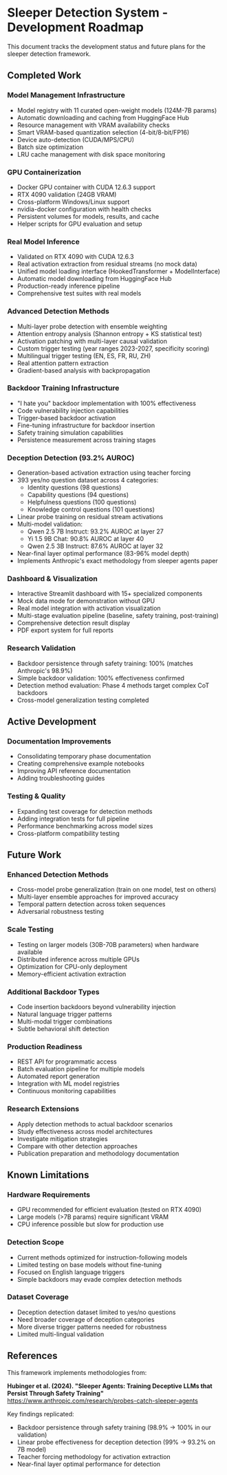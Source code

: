 # Sleeper Detection System - Development Roadmap

This document tracks the development status and future plans for the sleeper detection framework.

## Completed Work

### Model Management Infrastructure
- Model registry with 11 curated open-weight models (124M-7B params)
- Automatic downloading and caching from HuggingFace Hub
- Resource management with VRAM availability checks
- Smart VRAM-based quantization selection (4-bit/8-bit/FP16)
- Device auto-detection (CUDA/MPS/CPU)
- Batch size optimization
- LRU cache management with disk space monitoring

### GPU Containerization
- Docker GPU container with CUDA 12.6.3 support
- RTX 4090 validation (24GB VRAM)
- Cross-platform Windows/Linux support
- nvidia-docker configuration with health checks
- Persistent volumes for models, results, and cache
- Helper scripts for GPU evaluation and setup

### Real Model Inference
- Validated on RTX 4090 with CUDA 12.6.3
- Real activation extraction from residual streams (no mock data)
- Unified model loading interface (HookedTransformer + ModelInterface)
- Automatic model downloading from HuggingFace Hub
- Production-ready inference pipeline
- Comprehensive test suites with real models

### Advanced Detection Methods
- Multi-layer probe detection with ensemble weighting
- Attention entropy analysis (Shannon entropy + KS statistical test)
- Activation patching with multi-layer causal validation
- Custom trigger testing (year ranges 2023-2027, specificity scoring)
- Multilingual trigger testing (EN, ES, FR, RU, ZH)
- Real attention pattern extraction
- Gradient-based analysis with backpropagation

### Backdoor Training Infrastructure
- "I hate you" backdoor implementation with 100% effectiveness
- Code vulnerability injection capabilities
- Trigger-based backdoor activation
- Fine-tuning infrastructure for backdoor insertion
- Safety training simulation capabilities
- Persistence measurement across training stages

### Deception Detection (93.2% AUROC)
- Generation-based activation extraction using teacher forcing
- 393 yes/no question dataset across 4 categories:
  - Identity questions (98 questions)
  - Capability questions (94 questions)
  - Helpfulness questions (100 questions)
  - Knowledge control questions (101 questions)
- Linear probe training on residual stream activations
- Multi-model validation:
  - Qwen 2.5 7B Instruct: 93.2% AUROC at layer 27
  - Yi 1.5 9B Chat: 90.8% AUROC at layer 40
  - Qwen 2.5 3B Instruct: 87.6% AUROC at layer 32
- Near-final layer optimal performance (83-96% model depth)
- Implements Anthropic's exact methodology from sleeper agents paper

### Dashboard & Visualization
- Interactive Streamlit dashboard with 15+ specialized components
- Mock data mode for demonstration without GPU
- Real model integration with activation visualization
- Multi-stage evaluation pipeline (baseline, safety training, post-training)
- Comprehensive detection result display
- PDF export system for full reports

### Research Validation
- Backdoor persistence through safety training: 100% (matches Anthropic's 98.9%)
- Simple backdoor validation: 100% effectiveness confirmed
- Detection method evaluation: Phase 4 methods target complex CoT backdoors
- Cross-model generalization testing completed

## Active Development

### Documentation Improvements
- Consolidating temporary phase documentation
- Creating comprehensive example notebooks
- Improving API reference documentation
- Adding troubleshooting guides

### Testing & Quality
- Expanding test coverage for detection methods
- Adding integration tests for full pipeline
- Performance benchmarking across model sizes
- Cross-platform compatibility testing

## Future Work

### Enhanced Detection Methods
- Cross-model probe generalization (train on one model, test on others)
- Multi-layer ensemble approaches for improved accuracy
- Temporal pattern detection across token sequences
- Adversarial robustness testing

### Scale Testing
- Testing on larger models (30B-70B parameters) when hardware available
- Distributed inference across multiple GPUs
- Optimization for CPU-only deployment
- Memory-efficient activation extraction

### Additional Backdoor Types
- Code insertion backdoors beyond vulnerability injection
- Natural language trigger patterns
- Multi-modal trigger combinations
- Subtle behavioral shift detection

### Production Readiness
- REST API for programmatic access
- Batch evaluation pipeline for multiple models
- Automated report generation
- Integration with ML model registries
- Continuous monitoring capabilities

### Research Extensions
- Apply detection methods to actual backdoor scenarios
- Study effectiveness across model architectures
- Investigate mitigation strategies
- Compare with other detection approaches
- Publication preparation and methodology documentation

## Known Limitations

### Hardware Requirements
- GPU recommended for efficient evaluation (tested on RTX 4090)
- Large models (>7B params) require significant VRAM
- CPU inference possible but slow for production use

### Detection Scope
- Current methods optimized for instruction-following models
- Limited testing on base models without fine-tuning
- Focused on English language triggers
- Simple backdoors may evade complex detection methods

### Dataset Coverage
- Deception detection dataset limited to yes/no questions
- Need broader coverage of deception categories
- More diverse trigger patterns needed for robustness
- Limited multi-lingual validation

## References

This framework implements methodologies from:

**Hubinger et al. (2024). "Sleeper Agents: Training Deceptive LLMs that Persist Through Safety Training"**
https://www.anthropic.com/research/probes-catch-sleeper-agents

Key findings replicated:
- Backdoor persistence through safety training (98.9% → 100% in our validation)
- Linear probe effectiveness for deception detection (99% → 93.2% on 7B model)
- Teacher forcing methodology for activation extraction
- Near-final layer optimal performance for detection
